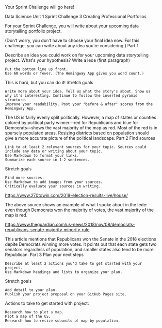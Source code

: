Your Sprint Challenge will go here!

Data Science Unit 1 Sprint Challenge 3
Creating Professional Portfolios

For your Sprint Challenge, you will write about your upcoming data storytelling portfolio project.

(Don't worry, you don't have to choose your final idea now. For this challenge, you can write about any idea you're considering.)
Part 1

Describe an idea you could work on for your upcoming data storytelling project. What's your hypothesis?
Write a lede (first paragraph)

    Put the bottom line up front.
    Use 60 words or fewer. (The Hemingway App gives you word count.)

This is hard, but you can do it!
Stretch goals

    Write more about your idea. Tell us what the story's about. Show us why it's interesting. Continue to follow the inverted pyramid structure.
    Improve your readability. Post your "before & after" scores from the Hemingway App.

The US is fairly evenly split politically. However, a map of states or counties colored by political party winner—red for Republicans and blue for Democrats—shows the vast majority of the map as red. Most of the red is in sparsely populated areas. Resizing districts based on population should give a more accurate picture of the political landscape.
Part 2
Find sources

    Link to at least 2 relevant sources for your topic. Sources could include any data or writing about your topic.
    Use Markdown to format your links.
    Summarize each source in 1-2 sentences.

Stretch goals

    Find more sources.
    Use Markdown to add images from your sources.
    Critically evaluate your sources in writing.

https://www.270towin.com/2018-election-results-live/house/

The above source shows an example of what I spoke about in the lede: even though Democrats won the majority of votes, the vast majority of the map is red.

https://www.theguardian.com/us-news/2018/nov/08/democrats-republicans-senate-majority-minority-rule

This article mentions that Republicans won the Senate in the 2018 elections depite Democrats winning more votes. It points out that each state gets two senators regardless of population, and smaller states also tend to be more Republican.
Part 3
Plan your next steps

    Describe at least 2 actions you'd take to get started with your project.
    Use Markdown headings and lists to organize your plan.

Stretch goals

    Add detail to your plan.
    Publish your project proposal on your GitHub Pages site.

Actions to take to get started with project:

    Research how to plot a map.
    Plot a map of the US.
    Research how to resize subunits of map by population.
